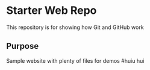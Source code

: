 # Starter Web Repo

This repository is for showing how Git and GitHub work

## Purpose

Sample website with plenty of files for demos
#huiu hui